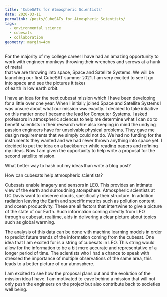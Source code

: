 ```yaml
---
title: 'CubeSATs for Atmospheric Scientists'
date: 2020-03-11
permalink: /posts/CubeSATs_for_Atmospheric_Scientists/
tags:
  - environmental science
  - cubesats
  - collaboration
geometry: margin=4cm
---  
```


   For the majority of my college career I have had an amazing opportunity to work with engineer monkeys throwing their wrenches and screws at a hunk of metal       
that we are throwing into space, Space and Satellite Systems. We will be launching our first CubeSAT summer 2021. I am very excited to see it go into space and see the pictures it takes      
of earth in low earth orbit.      

   I have an idea for the next cubesat mission which I have been developing for a little over one year. When I initially joined Space and Satellite Systems I was unsure about
what our mission was exactly. I decided to take intiaitive on this matter once I became the lead for Computer Systems. I asked professors in atmospheric sciences to help
me determine what I can do to benefit scientists in their research while also keeping in mind the undying passion engineers have for unsolvable physical problems. 
They gave me design requirements that we simply could not do. We had no funding for the instruments they wanted and we had never thrown anything into space yet. 
I decided to put the idea on a backburner while reading papers and refining my ideas. Now I am given the opportunity to help write a proposal for the second satellite mission.

What better way to hash out my ideas than write a blog post? 

   How can cubesats help atmospheric scientists?
	
   Cubesats enable imagery and sensors in LEO. This provides an intimate view of the earth and surroudning atompshere. Atmospheric scientists at UC Davis want to observe clouds, specifically their structure.
In addition radiation leaving the Earth and specific metrics such as pollution content and ocean productivity. These are all factors that intertwine to give a picture of the state of our Earth.
Such information coming directly from LEO through a cubesat, realtime, aids in delivering a clear picture about topics such as global warming.

   The analysis of this data can be done with machine learning models in order to predict future trends of the information coming from the cubesat. One idea that I am excited for is a string of cubesats in LEO.
This string would allow for the information to be a bit more accurate and representative of a longer period of time. The scientists who I had a chance to speak with stressed the importance of 
multiple observations of the same area, this leads to a better picture of our atmosphere. 

   I am excited to see how the proposal plans out and the evolution of the mission idea I have. I am motivated to leave behind a mission that will not only push the engineers on the project but 
also contribute back to societies well being. 

	
	
